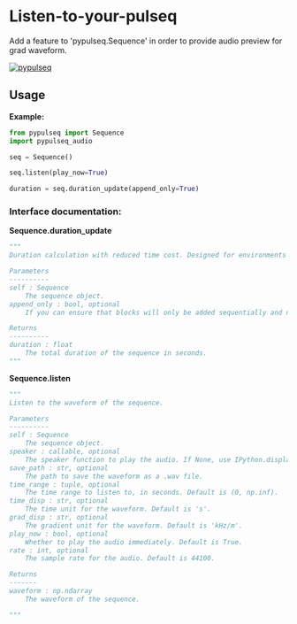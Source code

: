 # Listen-to-your-pulseq
Add a feature to 'pypulseq.Sequence' in order to provide audio preview for grad waveform.

[![pypulseq](https://img.shields.io/badge/-pypulseq-gray?logo=github)](https://github.com/imr-framework/pypulseq)

## Usage

**Example:**

```python
from pypulseq import Sequence
import pypulseq_audio

seq = Sequence()

seq.listen(play_now=True)

duration = seq.duration_update(append_only=True)
```

### **Interface documentation:**


**Sequence.duration_update**

```python
"""
Duration calculation with reduced time cost. Designed for environments where duration is treated as an iteration condition.

Parameters
----------
self : Sequence
    The sequence object.
append_only : bool, optional
    If you can ensure that blocks will only be added sequentially and not deleted or inserted, then True. Else False.

Returns
----------
duration : float
    The total duration of the sequence in seconds.
"""
```

**Sequence.listen**
```python
"""
Listen to the waveform of the sequence.

Parameters
----------
self : Sequence
    The sequence object.
speaker : callable, optional
    The speaker function to play the audio. If None, use IPython.display.Audio.
save_path : str, optional
    The path to save the waveform as a .wav file.
time_range : tuple, optional
    The time range to listen to, in seconds. Default is (0, np.inf).
time_disp : str, optional
    The time unit for the waveform. Default is 's'.
grad_disp : str, optional
    The gradient unit for the waveform. Default is 'kHz/m'.
play_now : bool, optional
    Whether to play the audio immediately. Default is True.
rate : int, optional
    The sample rate for the audio. Default is 44100.

Returns
-------
waveform : np.ndarray
    The waveform of the sequence.

"""
```